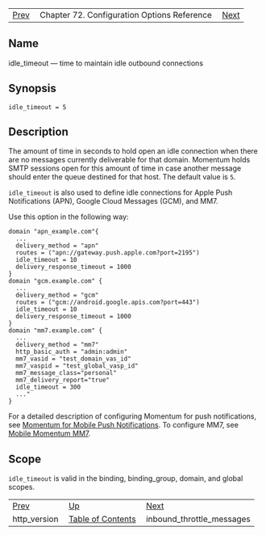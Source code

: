 |     |     |     |
| --- | --- | --- |
| [Prev](conf.ref.http_version)  | Chapter 72. Configuration Options Reference |  [Next](conf.ref.inbound_throttle_messages) |

<a name="conf.ref.idle_timeout"></a>
## Name

idle_timeout — time to maintain idle outbound connections

## Synopsis

`idle_timeout = 5`

<a name="idp24981616"></a>
## Description

The amount of time in seconds to hold open an idle connection when there are no messages currently deliverable for that domain. Momentum holds SMTP sessions open for this amount of time in case another message should enter the queue destined for that host. The default value is `5`.

`idle_timeout` is also used to define idle connections for Apple Push Notifications (APN), Google Cloud Messages (GCM), and MM7.

Use this option in the following way:

```
domain "apn_example.com"{
  ...
  delivery_method = "apn"
  routes = ("apn://gateway.push.apple.com?port=2195")
  idle_timeout = 10
  delivery_response_timeout = 1000
}
domain "gcm.example.com" {
  ...
  delivery_method = "gcm"
  routes = ("gcm://android.google.apis.com?port=443")
  idle_timeout = 10
  delivery_response_timeout = 1000
}
domain "mm7.example.com" {
  ...
  delivery_method = "mm7"
  http_basic_auth = "admin:admin"
  mm7_vasid = "test_domain_vas_id"
  mm7_vaspid = "test_global_vasp_id"
  mm7_message_class="personal"
  mm7_delivery_report="true"
  idle_timeout = 300
  ..."
}
```

For a detailed description of configuring Momentum for push notifications, see [Momentum for Mobile Push Notifications](https://support.messagesystems.com/docs/web-push/). To configure MM7, see [Mobile Momentum MM7](https://support.messagesystems.com/docs/web-mobility/mobility.mm7).

<a name="idp24988784"></a>
## Scope

`idle_timeout` is valid in the binding, binding_group, domain, and global scopes.

|     |     |     |
| --- | --- | --- |
| [Prev](conf.ref.http_version)  | [Up](config.options.ref) |  [Next](conf.ref.inbound_throttle_messages) |
| http_version  | [Table of Contents](index) |  inbound_throttle_messages |

